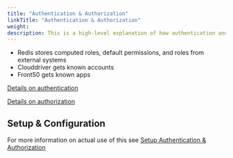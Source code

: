 ```yaml
---
title: "Authentication & Authorization"
linkTitle: "Authentication & Authorization"
weight: 
description: This is a high-level explanation of how authentication and authorization work within Spinnaker itself.  
---
```


- Redis stores computed roles, default permissions, and roles from external systems
- Clouddriver gets known accounts
- Front50 gets known apps

[Details on authentication](./authentication/)

[Details on authorization](./authorization/)



## Setup & Configuration

For more information on actual use of this see [Setup Authentication & Authorization](/setup/security/)
